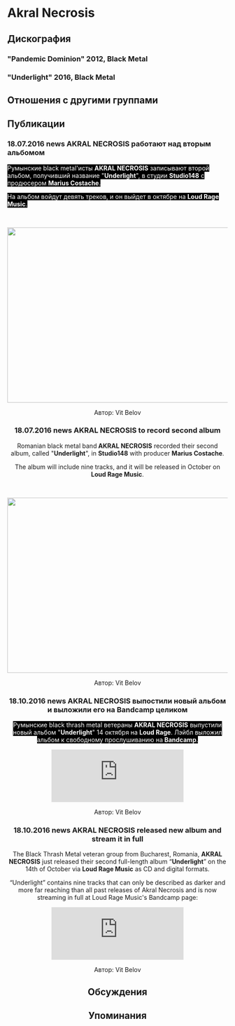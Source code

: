 # Akral Necrosis



## Дискография

### "Pandemic Dominion" 2012, Black Metal



### "Underlight" 2016, Black Metal




## Отношения с другими группами


## Публикации

### 18.07.2016 news AKRAL NECROSIS работают над вторым альбомом

<p><font color="#ffffff" style="background-color: rgb(0, 0, 0);">Румынские black metal'исты <strong>AKRAL NECROSIS</strong> записывают второй альбом, получивший название "<strong>Underlight</strong>", в студии <strong>Studio148</strong> с продюсером <strong>Marius Costache</strong>. </font></p><p><font color="#ffffff" style="background-color: rgb(0, 0, 0);">На альбом войдут девять треков, и он выйдет в октябре на <strong>Loud Rage Music</strong>.</font></p><p>&nbsp;<center><img width="600" height="400" src="/images/news_rus/2016.07/29613.jpg" border="0"></p>
Автор: Vit Belov

### 18.07.2016 news AKRAL NECROSIS to record second album

<p>Romanian black metal band<strong> AKRAL NECROSIS</strong> recorded their second album, called "<strong>Underlight</strong>", in <strong>Studio148</strong> with producer <strong>Marius Costache</strong>. </p><p>The album will include nine tracks, and it will be released in October on <strong>Loud Rage Music</strong>.</p><p>&nbsp;<center><img width="600" height="400" src="/images/news_rus/2016.07/29613.jpg" border="0"><p></p></center>
Автор: Vit Belov

### 18.10.2016 news AKRAL NECROSIS выпостили новый альбом и выложили его на Bandcamp целиком

<p><font color="#ffffff" style="background-color: rgb(0, 0, 0);">Румынские black thrash metal ветераны <strong>AKRAL NECROSIS</strong> выпустили новый альбом "<strong>Underlight</strong>" 14 октября на <strong>Loud Rage</strong>. Лэйбл выложил альбом к свободному прослушиванию на<strong> Bandcamp</strong>.</font></p><p><font color="#ffffff" style="background-color: rgb(0, 0, 0);"></font><center><iframe style="border: 0; width: 60%; height: 120px;" src="https://bandcamp.com/EmbeddedPlayer/album=197283235/size=large/bgcol=ffffff/linkcol=0687f5/tracklist=false/artwork=small/transparent=true/" seamless><a href="http://loudragemusic.bandcamp.com/album/akral-necrosis-underlight">Akral Necrosis - Underlight by Loud Rage Music</a></iframe></p>
Автор: Vit Belov

### 18.10.2016 news AKRAL NECROSIS released new album and stream it in full

<p>The Black Thrash Metal veteran group from Bucharest, Romania, <strong>AKRAL NECROSIS</strong> just released their second full-length album “<strong>Underlight</strong>” on the 14th of October via <strong>Loud Rage Music</strong> as CD and digital formats.</p><p>“Underlight” contains nine tracks that can only be described as darker and more far reaching than all past releases of Akral Necrosis and is now streaming in full at Loud Rage Music's Bandcamp page:</p><p><center><iframe style="border: 0; width: 60%; height: 120px;" src="https://bandcamp.com/EmbeddedPlayer/album=197283235/size=large/bgcol=ffffff/linkcol=0687f5/tracklist=false/artwork=small/transparent=true/" seamless><a href="http://loudragemusic.bandcamp.com/album/akral-necrosis-underlight">Akral Necrosis - Underlight by Loud Rage Music</a></iframe></p>
Автор: Vit Belov


## Обсуждения


## Упоминания

